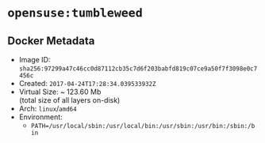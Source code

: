 # `opensuse:tumbleweed`

## Docker Metadata

- Image ID: `sha256:97299a47c46cc0d87112cb35c7d6f203babfd819c07ce9a50f7f3098e0c7456c`
- Created: `2017-04-24T17:28:34.039533932Z`
- Virtual Size: ~ 123.60 Mb  
  (total size of all layers on-disk)
- Arch: `linux`/`amd64`
- Environment:
  - `PATH=/usr/local/sbin:/usr/local/bin:/usr/sbin:/usr/bin:/sbin:/bin`
